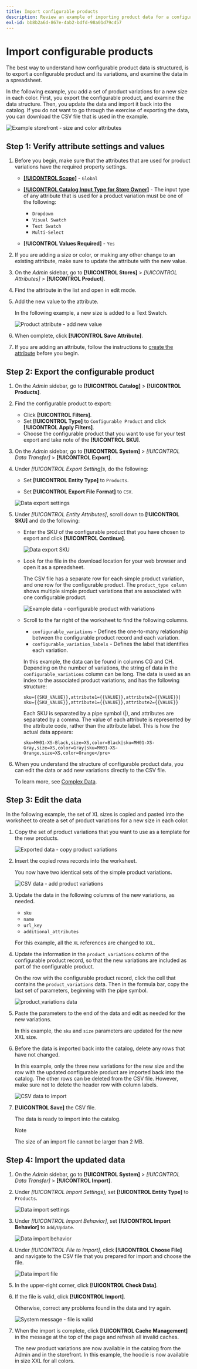 ```yaml
---
title: Import configurable products
description: Review an example of importing product data for a configurable product.
exl-id: bb8b2a6d-867e-4ab2-bdfd-98a01d79c457
---
```

# Import configurable products

The best way to understand how configurable product data is structured, is to export a configurable product and its variations, and examine the data in a spreadsheet.

In the following example, you add a set of product variations for a new size in each color. First, you export the configurable product, and examine the data structure. Then, you update the data and import it back into the catalog. If you do not want to go through the exercise of exporting the data, you can download the CSV file that is used in the example.

![Example storefront - size and color attributes](./assets/storefront-hoodie-new-size.png)<!-- zoom -->

## Step 1: Verify attribute settings and values

1. Before you begin, make sure that the attributes that are used for product variations have the required property settings.

   - [**[!UICONTROL Scope]**](https://docs.magento.com/user-guide/configuration/scope.html) - `Global`
   - [**[!UICONTROL Catalog Input Type for Store Owner]**](https://docs.magento.com/user-guide/stores/attributes-product.html) - The input type of any attribute that is used for a product variation must be one of the following:

      - `Dropdown`
      - `Visual Swatch`
      - `Text Swatch`
      - `Multi-Select`

   - **[!UICONTROL Values Required]** - `Yes`

1. If you are adding a size or color, or making any other change to an existing attribute, make sure to update the attribute with the new value.

1. On the _Admin_ sidebar, go to **[!UICONTROL Stores]** > _[!UICONTROL Attributes]_ > **[!UICONTROL Product]**.

1. Find the attribute in the list and open in edit mode.

1. Add the new value to the attribute.

   In the following example, a new size is added to a Text Swatch.

   ![Product attribute - add new value](./assets/data-transfer-configurable-product-add-new-attribute-value.png)<!-- zoom -->

1. When complete, click **[!UICONTROL Save Attribute]**.

1. If you are adding an attribute, follow the instructions to [create the attribute](../catalog/attribute-product-create.md) before you begin.

## Step 2: Export the configurable product

1. On the _Admin_ sidebar, go to **[!UICONTROL Catalog]** > **[!UICONTROL Products]**.

1. Find the configurable product to export:

   - Click **[!UICONTROL Filters]**.
   - Set **[!UICONTROL Type]** to `Configurable Product` and click **[!UICONTROL Apply Filters]**.
   - Choose the configurable product that you want to use for your test export and take note of the **[!UICONTROL SKU]**.

1. On the _Admin_ sidebar, go to **[!UICONTROL System]** > _[!UICONTROL Data Transfer]_ > **[!UICONTROL Export]**.

1. Under _[!UICONTROL Export Setting]s_, do the following:

   - Set **[!UICONTROL Entity Type]** to `Products`.

   - Set **[!UICONTROL Export File Format]** to `CSV`.

   ![Data export settings](./assets/data-transfer-export-settings.png)<!-- zoom -->

1. Under _[!UICONTROL Entity Attributes]_, scroll down to **[!UICONTROL SKU]** and do the following:

   - Enter the SKU of the configurable product that you have chosen to export and click **[!UICONTROL Continue]**.

      ![Data export SKU](./assets/data-transfer-export-sku.png)<!-- zoom -->

   - Look for the file in the download location for your web browser and open it as a spreadsheet.

      The CSV file has a separate row for each simple product variation, and one row for the configurable product. The `product_type column` shows multiple simple product variations that are associated with one configurable product.

      ![Example data - configurable product with variations](./assets/data-transfer-csv-configurable-product.png)<!-- zoom -->

   - Scroll to the far right of the worksheet to find the following columns.

      - `configurable_variations` - Defines the one-to-many relationship between the configurable product record and each variation.
      - `configurable_variation_labels` - Defines the label that identifies each variation.

      In this example, the data can be found in columns CG and CH. Depending on the number of variations, the string of data in the `configurable_variations` column can be long. The data is used as an index to the associated product variations, and has the following structure:

      ```text
      sku={{SKU_VALUE}},attribute1={{VALUE}},attribute2={{VALUE}}| sku={{SKU_VALUE}},attribute1={{VALUE}},attribute2={{VALUE}}
      ```

      Each SKU is separated by a pipe symbol (&#124;), and attributes are separated by a comma. The value of each attribute is represented by the attribute code, rather than the attribute label. This is how the actual data appears:

      ```text
      sku=MH01-XS-Black,size=XS,color=Black|sku=MH01-XS-Gray,size=XS,color=Gray|sku=MH01-XS-Orange,size=XS,color=Orange</pre>
      ```

1. When you understand the structure of configurable product data, you can edit the data or add new variations directly to the CSV file.

   To learn more, see [Complex Data](data-attributes-product.md#complex-product-data-attributes).

## Step 3: Edit the data

In the following example, the set of XL sizes is copied and pasted into the worksheet to create a set of product variations for a new size in each color.

1. Copy the set of product variations that you want to use as a template for the new products.

   ![Exported data - copy product variations](./assets/data-transfer-export-configurable-copy-rows.png)<!-- zoom -->

1. Insert the copied rows records into the worksheet.

   You now have two identical sets of the simple product variations.

   ![CSV data - add product variations](./assets/data-transfer-export-configurable-copy-rows.png)<!-- zoom -->

1. Update the data in the following columns of the new variations, as needed.

   - `sku`
   - `name`
   - `url_key`
   - `additional_attributes`

   For this example, all the `XL` references are changed to `XXL`.

1. Update the information in the `product_variations` column of the configurable product record, so that the new variations are included as part of the configurable product.

   On the row with the configurable product record, click the cell that contains the `product_variations` data. Then in the formula bar, copy the last set of parameters, beginning with the pipe symbol.

   ![product_variations data](./assets/data-transfer-export-configurable-product-product-variations-data.png)<!-- zoom -->

1. Paste the parameters to the end of the data and edit as needed for the new variations.

   In this example, the `sku` and `size` parameters are updated for the new XXL size.

1. Before the data is imported back into the catalog, delete any rows that have not changed.

   In this example, only the three new variations for the new size and the row with the updated configurable product are imported back into the catalog. The other rows can be deleted from the CSV file. However, make sure not to delete the header row with column labels.

   ![CSV data to import](./assets/data-transfer-csv-configurable-product-data-ready-to-import.png)<!-- zoom -->

1. **[!UICONTROL Save]** the CSV file.

   The data is ready to import into the catalog.

   >[!NOTE]
   >
   >The size of an import file cannot be larger than 2 MB.

## Step 4: Import the updated data

1. On the _Admin_ sidebar, go to **[!UICONTROL System]** > _[!UICONTROL Data Transfer]_ > **[!UICONTROL Import]**.

1. Under _[!UICONTROL Import Settings]_, set **[!UICONTROL Entity Type]** to `Products`.

   ![Data import settings](./assets/data-transfer-configurable-product-import-settings.png)<!-- zoom -->

1. Under _[!UICONTROL Import Behavior]_, set **[!UICONTROL Import Behavior]** to `Add/Update`.

   ![Data import behavior](./assets/data-transfer-configurable-product-import-behavior.png)<!-- zoom -->

1. Under _[!UICONTROL File to Import]_, click **[!UICONTROL Choose File]** and navigate to the CSV file that you prepared for import and choose the file.

   ![Data import file](./assets/data-transfer-configurable-product-file-to-import.png)<!-- zoom -->

1. In the upper-right corner, click **[!UICONTROL Check Data]**.

1. If the file is valid, click **[!UICONTROL Import]**.

   Otherwise, correct any problems found in the data and try again.

   ![System message - file is valid](./assets/data-transfer-configurable-product-import-validation-results.png)<!-- zoom -->

1. When the import is complete, click **[!UICONTROL Cache Management]** in the message at the top of the page and refresh all invalid caches.

   The new product variations are now available in the catalog from the Admin and in the storefront. In this example, the hoodie is now available in size XXL for all colors.
